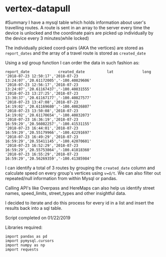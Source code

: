 # vertex-datapull


#Summary 
I have a mysql table which holds information about user's travelling routes.
A route is sent in an array to the server every time the device is unlocked and the coordinate pairs are picked up 
individually by the device every 3 minutes(while locked)

The individually picked coord-pairs (AKA the vertices) are stored as ```report_dates``` and the array of a travel route 
is stored as ```created_date```

Using a sql group function I can order the data in such fashion as: 
```
report_date             created_date          lat             long    
'2018-07-23 12:50:17','2018-07-23 13:24:07','20.61172005','-100.40829606'
'2018-07-23 12:56:17','2018-07-23 13:24:07','20.61167437','-100.40831555'
'2018-07-23 13:27:25','2018-07-23 13:30:37','20.61167177','-100.40827577'
'2018-07-23 13:47:08','2018-07-23 14:19:02','20.61169680','-100.40826807'
'2018-07-23 13:50:08','2018-07-23 14:19:02','20.61170654','-100.40832073'
'2018-07-23 16:36:19','2018-07-23 16:59:29','20.56082257','-100.41531155'
'2018-07-23 16:44:01','2018-07-23 16:59:29','20.55179966','-100.42291697'
'2018-07-23 16:49:29','2018-07-23 16:59:29','20.55411145','-100.42070601'
'2018-07-23 16:52:29','2018-07-23 16:59:29','20.55753864','-100.41818360'
'2018-07-23 16:55:29','2018-07-23 16:59:29','20.56269359','-100.41385984'

 ```
I can identify a total of 3 routes by grouping the ```created_date``` column and calculate speed on every group's vertices using  ```v=d/t```. We can also filter out 
repeated/null information from within Mysql or pandas.

Calling API's like Overpass and HereMaps can also help us identify street names, speed_limits, street_types and other insightful data.

I decided to iterate and do this process for every id in a list and insert the results back into a sql table.

Script completed on 01/22/2019

Libraries required: 
```
import pandas as pd
import pymysql.cursors
import numpy as np
import requests
```
